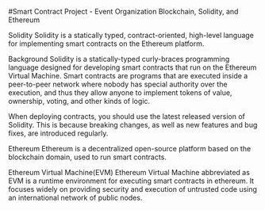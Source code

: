#Smart Contract Project - Event Organization
Blockchain, Solidity, and Ethereum

Solidity
 Solidity is a statically typed, contract-oriented, high-level language for implementing smart contracts on the Ethereum platform.
 
 Background
  Solidity is a statically-typed curly-braces programming language designed for developing smart contracts that run on the Ethereum Virtual Machine.
  Smart contracts are programs that are executed inside a peer-to-peer network where nobody has special authority over the execution, and thus they
  allow anyone to implement tokens of value, ownership, voting, and other kinds of logic.

   When deploying contracts, you should use the latest released version of Solidity. This is because breaking changes, as well as new features and bug 
   fixes, are introduced regularly.

Ethereum
Ethereum is a decentralized open-source platform based on the blockchain domain, used to run smart contracts.

Ethereum Virtual Machine(EVM) 
Ethereum Virtual Machine abbreviated as EVM is a runtime environment for executing smart contracts in ethereum. It focuses widely on providing security 
and execution of untrusted code using an international network of public nodes.



